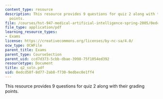 ```yaml
---
content_type: resource
description: This resource provides 9 questions for quiz 2 along with their grading
  points.
file: /courses/hst-947-medical-artificial-intelligence-spring-2005/0edcd58f8d772ab8f7309edbec0e1ff4_q2_soln.pdf
file_type: application/pdf
learning_resource_types:
- Exams
license: https://creativecommons.org/licenses/by-nc-sa/4.0/
ocw_type: OCWFile
parent_title: Exams
parent_type: CourseSection
parent_uid: ccd7d373-5cbb-dbae-3998-75f1054ed392
resourcetype: Document
title: q2_soln.pdf
uid: 0edcd58f-8d77-2ab8-f730-9edbec0e1ff4
---
```

This resource provides 9 questions for quiz 2 along with their grading points.